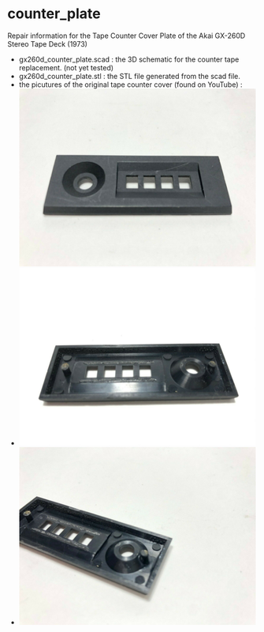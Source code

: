 # counter_plate
Repair information for the Tape Counter Cover Plate of the Akai GX-260D Stereo Tape Deck (1973)

- gx260d_counter_plate.scad : the 3D schematic for the counter tape replacement. (not yet tested)
- gx260d_counter_plate.stl : the STL file generated from the scad file.
- the picutures of the original tape counter cover (found on YouTube) : ![original_1.jpg](original_1.jpg)
- ![original_2.jpg](original_2.jpg) 
- ![original_3.jpg](original_3.jpg) 


